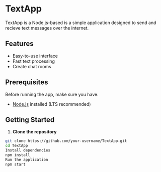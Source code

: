 # TextApp

TextApp is a Node.js-based is a simple application designed to send and recieve text messages over the internet.

## Features

- Easy-to-use interface
- Fast text processing
- Create chat rooms

## Prerequisites

Before running the app, make sure you have:

- [Node.js](https://nodejs.org/en) installed (LTS recommended)

## Getting Started

1. **Clone the repository**

```bash
git clone https://github.com/your-username/TextApp.git
cd TextApp
Install dependencies
npm install
Run the application
npm start
